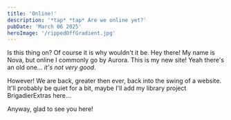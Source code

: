 ```yaml
---
title: 'Online!'
description: '*tap* *tap* Are we online yet?'
pubDate: 'March 06 2025'
heroImage: '/rippedOffGradient.jpg'
---
```


Is this thing on? Of course it is why wouldn't it be. Hey there! My name is Nova, but online I commonly go by Aurora. This is my new site! Yeah there's an old one... *it's not very good*.

However! We are back, greater then ever, back into the swing of a website. It'll probably be quiet for a bit, maybe I'll add my library project BrigadierExtras here...

Anyway, glad to see you here!